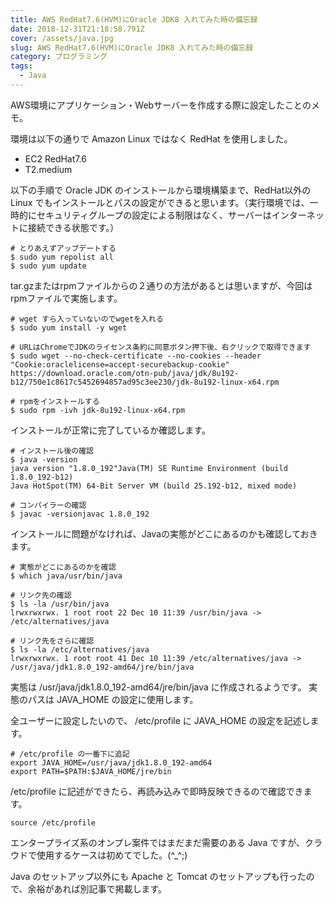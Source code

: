 ```yaml
---
title: AWS RedHat7.6(HVM)にOracle JDK8 入れてみた時の備忘録
date: 2018-12-31T21:18:58.791Z
cover: /assets/java.jpg
slug: AWS RedHat7.6(HVM)にOracle JDK8 入れてみた時の備忘録
category: プログラミング
tags:
  - Java
---
```

AWS環境にアプリケーション・Webサーバーを作成する際に設定したことのメモ。

環境は以下の通りで Amazon Linux ではなく RedHat を使用しました。

* EC2 RedHat7.6  
* T2.medium

以下の手順で Oracle JDK のインストールから環境構築まで、RedHat以外の Linux でもインストールとパスの設定ができると思います。（実行環境では、一時的にセキュリティグループの設定による制限はなく、サーバーはインターネットに接続できる状態です。）

```
# とりあえずアップデートする
$ sudo yum repolist all
$ sudo yum update
```
  
tar.gzまたはrpmファイルからの２通りの方法があるとは思いますが、今回はrpmファイルで実施します。

```
# wget すら入っていないのでwgetを入れる
$ sudo yum install -y wget

# URLはChromeでJDKのライセンス条約に同意ボタン押下後、右クリックで取得できます
$ sudo wget --no-check-certificate --no-cookies --header "Cookie:oraclelicense=accept-securebackup-cookie" https://download.oracle.com/otn-pub/java/jdk/8u192-b12/750e1c8617c5452694857ad95c3ee230/jdk-8u192-linux-x64.rpm

# rpmをインストールする
$ sudo rpm -ivh jdk-8u192-linux-x64.rpm  
```
  
インストールが正常に完了しているか確認します。

```
# インストール後の確認
$ java -version
java version "1.8.0_192"Java(TM) SE Runtime Environment (build 1.8.0_192-b12)
Java HotSpot(TM) 64-Bit Server VM (build 25.192-b12, mixed mode)

# コンパイラーの確認
$ javac -versionjavac 1.8.0_192
```
  
インストールに問題がなければ、Javaの実態がどこにあるのかも確認しておきます。

```
# 実態がどこにあるのかを確認
$ which java/usr/bin/java

# リンク先の確認
$ ls -la /usr/bin/java
lrwxrwxrwx. 1 root root 22 Dec 10 11:39 /usr/bin/java -> /etc/alternatives/java

# リンク先をさらに確認
$ ls -la /etc/alternatives/java
lrwxrwxrwx. 1 root root 41 Dec 10 11:39 /etc/alternatives/java -> /usr/java/jdk1.8.0_192-amd64/jre/bin/java
```

実態は /usr/java/jdk1.8.0_192-amd64/jre/bin/java に作成されるようです。
実態のパスは JAVA_HOME の設定に使用します。  

全ユーザーに設定したいので、 /etc/profile に JAVA_HOME の設定を記述します。

```
# /etc/profile の一番下に追記
export JAVA_HOME=/usr/java/jdk1.8.0_192-amd64
export PATH=$PATH:$JAVA_HOME/jre/bin
```

/etc/profile に記述ができたら、再読み込みで即時反映できるので確認できます。

```
source /etc/profile
```

エンタープライズ系のオンプレ案件ではまだまだ需要のある Java ですが、クラウドで使用するケースは初めてでした。(^_^;)

Java のセットアップ以外にも Apache と Tomcat のセットアップも行ったので、余裕があれば別記事で掲載します。
